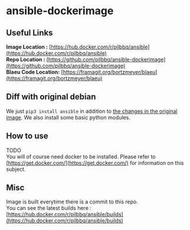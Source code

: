 # ansible-dockerimage

## Useful Links
**Image Location :** [https://hub.docker.com/r/pilbbq/ansible](https://hub.docker.com/r/pilbbq/ansible)<br/>
**Repo Location :** [https://github.com/pilbbq/ansible-dockerimage](https://github.com/pilbbq/ansible-dockerimage)<br/>
**Blaeu Code Location:** [https://framagit.org/bortzmeyer/blaeu](https://framagit.org/bortzmeyer/blaeu)

## Diff with original debian
We just `pip3 install ansible` in addition to [the changes in the original image](https://github.com/pilbbq/debian-custom-dockerimage).
We also install some basic python modules.

## How to use
TODO<br/>
You will of course need docker to be installed. Please refer to [https://get.docker.com/](https://get.docker.com/) for information on this subject.

## Misc
Image is built everytime there is a commit to this repo.<br/>
You can see the latest builds here : [https://hub.docker.com/r/pilbbq/ansible/builds](https://hub.docker.com/r/pilbbq/ansible/builds)
